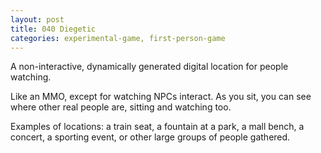 ```yaml
---
layout: post
title: 040 Diegetic
categories: experimental-game, first-person-game
---
```

A non-interactive, dynamically generated digital location for people watching.

Like an MMO, except for watching NPCs interact. As you sit, you can see where other real people are, sitting and watching too.

Examples of locations: a train seat, a fountain at a park, a mall bench, a concert, a sporting event, or other large groups of people gathered. 